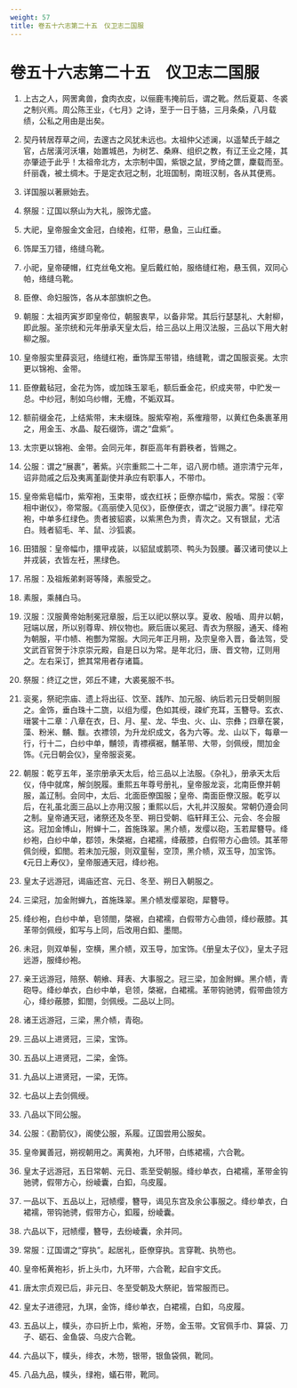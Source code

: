 ```yaml
---
weight: 57
title: 卷五十六志第二十五　仪卫志二国服
---
```


# 卷五十六志第二十五　仪卫志二国服

1. <span id="卷五十六志第二十五　仪卫志二国服-1"></span>
上古之人，网罟禽兽，食肉衣皮，以俪鹿韦掩前后，谓之靴。然后夏葛、冬裘之制兴焉。周公陈王业，《七月》之诗，至于一日于貉，三月条桑，八月载绩，公私之用由是出矣。

2. <span id="卷五十六志第二十五　仪卫志二国服-2"></span>
契丹转居荐草之间，去邃古之风犹未远也。太祖仲父述澜，以遥辇氏于越之官，占居潢河沃壤，始置城邑，为树艺、桑麻、组织之教，有辽王业之隆，其亦肇迹于此乎！太祖帝北方，太宗制中国，紫银之鼠，罗绮之篚，麇载而至。纤丽毳，被土绸木。于是定衣冠之制，北班国制，南班汉制，各从其便焉。

3. <span id="卷五十六志第二十五　仪卫志二国服-3"></span>
详国服以著厥始去。

4. <span id="卷五十六志第二十五　仪卫志二国服-4"></span>
祭服：辽国以祭山为大礼，服饰尤盛。

5. <span id="卷五十六志第二十五　仪卫志二国服-5"></span>
大祀，皇帝服金文金冠，白绫袍，红带，悬鱼，三山红垂。

6. <span id="卷五十六志第二十五　仪卫志二国服-6"></span>
饰犀玉刀错，络缝乌靴。

7. <span id="卷五十六志第二十五　仪卫志二国服-7"></span>
小祀，皇帝硬帽，红克丝龟文袍。皇后戴红帕，服络缝红袍，悬玉佩，双同心帕，络缝乌靴。

8. <span id="卷五十六志第二十五　仪卫志二国服-8"></span>
臣僚、命妇服饰，各从本部旗帜之色。

9. <span id="卷五十六志第二十五　仪卫志二国服-9"></span>
朝服：太祖丙寅岁即皇帝位，朝服衷早，以备非常。其后行瑟瑟礼、大射柳，即此服。圣宗统和元年册承天皇太后，给三品以上用汉法服，三品以下用大射柳之服。

10. <span id="卷五十六志第二十五　仪卫志二国服-10"></span>
皇帝服实里薛衮冠，络缝红袍，垂饰犀玉带错，络缝靴，谓之国服衮冕。太宗更以锦袍、金带。

11. <span id="卷五十六志第二十五　仪卫志二国服-11"></span>
臣僚戴毡冠，金花为饰，或加珠玉翠毛，额后垂金花，织成夹带，中贮发一总。中纱冠，制如乌纱帽，无檐，不姤双耳。

12. <span id="卷五十六志第二十五　仪卫志二国服-12"></span>
额前缀金花，上结紫带，末未缀珠。服紫窄袍，系傕羶带，以黄红色条裹革用之，用金玉、水晶、靛石缀饰，谓之“盘紫”。

13. <span id="卷五十六志第二十五　仪卫志二国服-13"></span>
太宗更以锦袍、金带。会同元年，群臣高年有爵秩者，皆赐之。

14. <span id="卷五十六志第二十五　仪卫志二国服-14"></span>
公服：谓之“展裹”，著紫。兴宗重熙二十二年，诏八房巾帻。道宗清宁元年，诏非勋戚之后及夷离堇副使并承应有职事人，不带巾。

15. <span id="卷五十六志第二十五　仪卫志二国服-15"></span>
皇帝紫皂幅巾，紫窄袍，玉束带，或衣红袄；臣僚亦幅巾，紫衣。常服：《宰相中谢仪》，帝常服。《高丽使入见仪》，臣僚便衣，谓之“说服力裹”。绿花窄袍，中单多红绿色。贵者披貂裘，以紫黑色为贵，青次之。又有银鼠，尤洁白。贱者貂毛、羊、鼠、沙狐裘。

16. <span id="卷五十六志第二十五　仪卫志二国服-16"></span>
田猎服：皇帝幅巾，擐甲戎装，以貂鼠或鹅项、鸭头为瑴腰。蕃汉诸司使以上并戎装，衣皆左衽，黑绿色。

17. <span id="卷五十六志第二十五　仪卫志二国服-17"></span>
吊服：及祖叛弟剌哥等降，素服受之。

18. <span id="卷五十六志第二十五　仪卫志二国服-18"></span>
素服，乘赭白马。

19. <span id="卷五十六志第二十五　仪卫志二国服-19"></span>
汉服：汉服黄帝始制冕冠章服，后王以祀以祭以享。夏收、殷喢、周弁以朝，冠端以居，所以别尊卑、辨仪物也。厥后唐以冕冠、青衣为祭服，通天、绛袍为朝服，平巾帻、袍酆为常服。大同元年正月朔，及宗皇帝入晋，备法驾，受文武百官贺于汴京崇元殿，自是日以为常。是年北归，唐、晋文物，辽则用之。左右采订，摭其常用者存诸篇。

20. <span id="卷五十六志第二十五　仪卫志二国服-20"></span>
祭服：终辽之世，郊丘不建，大裘冕服不书。

21. <span id="卷五十六志第二十五　仪卫志二国服-21"></span>
衮冕，祭祀宗庙、遗上将出征、饮至、践阼、加元服、纳后若元日受朝则服之。金饰，垂白珠十二旒，以组为缨，色如其绶，疎纩充耳，玉簪导。玄衣、瑨裳十二章：八章在衣，日、月、星、龙、华虫、火、山、宗彝；四章在裳，藻、粉米、黼、黻。衣褾领，为升龙织成文，各为六等。龙、山以下，每章一行，行十二，白纱中单，黼领，青褾襈裾，黼革带、大带，剑佩绶，閤加金饰。《元日朝会仪》，皇帝服衮冕。

22. <span id="卷五十六志第二十五　仪卫志二国服-22"></span>
朝服：乾亨五年，圣宗册承天太后，给三品以上法服。《杂礼》，册承天太后仪，侍中就席，解剑脱履。重熙五年尊号册礼，皇帝服龙衮，北南臣僚并朝服，盖辽制。会同中，太后、北面臣僚国服；皇帝、南面臣僚汉服。乾亨以后，在礼虽北面三品以上亦用汉服；重熙以后，大礼并汉服矣。常朝仍遵会同之制。皇帝通天冠，诸祭还及冬至、朔日受朝、临轩拜王公、元会、冬会服这。冠加金博山，附蝉十二，首施珠翠。黑介帻，发缨以砲，玉若犀簪导。绛纱袍，白纱中单，鄀领，朱棨裾，白裙襦，绛蔽膝，白假带方心曲领。其革带佩剑绶，釦閤。若未加元服，则双童髻，空顶，黑介帻，双玉导，加宝饰。《元日上寿仪》，皇帝服通天冠，绛纱袍。

23. <span id="卷五十六志第二十五　仪卫志二国服-23"></span>
皇太子远游冠，谒庙还宫、元日、冬至、朔日入朝服之。

24. <span id="卷五十六志第二十五　仪卫志二国服-24"></span>
三梁冠，加金附蝉九，首施珠翠。黑介帻发缨翠砲，犀簪导。

25. <span id="卷五十六志第二十五　仪卫志二国服-25"></span>
绛纱袍，白纱中单，皂领閤，棨裾，白裙襦，白假带方心曲领，绛纱蔽膝。其革带剑佩绶，釦写与上同，后改用白釦、墨閤。

26. <span id="卷五十六志第二十五　仪卫志二国服-26"></span>
未冠，则双单髻，空横，黑介帻，双玉导，加宝饰。《册皇太子仪》，皇太子冠远游，服绛纱袍。

27. <span id="卷五十六志第二十五　仪卫志二国服-27"></span>
亲王远游冠，陪祭、朝飨、拜表、大事服之。冠三梁，加金附蝉。黑介帻，青砲导。绛纱单衣，白纱中单，皂领，棨裾，白裙襦。革带钩驰骋，假带曲领方心，绛纱蔽膝，釦閤，剑佩绶。二品以上同。

28. <span id="卷五十六志第二十五　仪卫志二国服-28"></span>
诸王远游冠，三梁，黑介帻，青砲。

29. <span id="卷五十六志第二十五　仪卫志二国服-29"></span>
三品以上进贤冠，三梁，宝饰。

30. <span id="卷五十六志第二十五　仪卫志二国服-30"></span>
五品以上进贤冠，二梁，金饰。

31. <span id="卷五十六志第二十五　仪卫志二国服-31"></span>
九品以上进贤冠，一梁，无饰。

32. <span id="卷五十六志第二十五　仪卫志二国服-32"></span>
七品以上去剑佩绶。

33. <span id="卷五十六志第二十五　仪卫志二国服-33"></span>
八品以下同公服。

34. <span id="卷五十六志第二十五　仪卫志二国服-34"></span>
公服：《勘箭仪》，阁使公服，系履。辽国尝用公服矣。

35. <span id="卷五十六志第二十五　仪卫志二国服-35"></span>
皇帝翼善冠，朔视朝用之。离黄袍，九环带，白练裙襦，六合靴。

36. <span id="卷五十六志第二十五　仪卫志二国服-36"></span>
皇太子远游冠，五日常朝、元日、乖至受朝服。绛纱单衣，白裙襦，革带金钩驰骋，假带方心，纷崚囊，白釦，乌皮履。

37. <span id="卷五十六志第二十五　仪卫志二国服-37"></span>
一品以下、五品以上，冠帻缨，簪导，谒见东宫及余公事服之。绛纱单衣，白裙襦，带钩驰骋，假带方心，釦履，纷崚囊。

38. <span id="卷五十六志第二十五　仪卫志二国服-38"></span>
六品以下，冠帻缨，簪导，去纷崚囊，余并同。

39. <span id="卷五十六志第二十五　仪卫志二国服-39"></span>
常服：辽国谓之“穿执”。起居礼，臣僚穿执。言穿靴、执笏也。

40. <span id="卷五十六志第二十五　仪卫志二国服-40"></span>
皇帝柘黄袍衫，折上头巾，九环带，六合靴，起自宇文氏。

41. <span id="卷五十六志第二十五　仪卫志二国服-41"></span>
唐太宗贞观已后，非元日、冬至受朝及大祭祀，皆常服而已。

42. <span id="卷五十六志第二十五　仪卫志二国服-42"></span>
皇太子进德冠，九琪，金饰，绛纱单衣，白裙襦，白釦，乌皮履。

43. <span id="卷五十六志第二十五　仪卫志二国服-43"></span>
五品以上，幞头，亦曰折上巾，紫袍，牙笏，金玉带。文官佩手巾、算袋、刀子、砺石、金鱼袋、乌皮六合靴。

44. <span id="卷五十六志第二十五　仪卫志二国服-44"></span>
六品以下，幞头，绯衣，木笏，银带，银鱼袋佩，靴同。

45. <span id="卷五十六志第二十五　仪卫志二国服-45"></span>
八品九品，幞头，绿袍，蟻石带，靴同。
